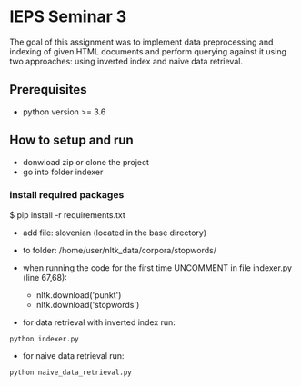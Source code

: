 # IEPS Seminar 3

The goal of this assignment was to implement data preprocessing and indexing of given HTML documents and perform querying against it using two approaches: using inverted index and naive data retrieval.

## Prerequisites

- python version >= 3.6

## How to setup and run

- donwload zip or clone the project
- go into folder indexer

### install required packages

$ pip install -r requirements.txt

- add file: slovenian (located in the base directory) 
- to folder: /home/user/nltk_data/corpora/stopwords/

- when running the code for the first time UNCOMMENT in file indexer.py (line 67,68):
  - nltk.download('punkt')
  - nltk.download('stopwords')
  
- for data retrieval with inverted index run:
```
python indexer.py
```
- for naive data retrieval run:
```
python naive_data_retrieval.py
```
